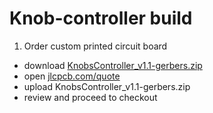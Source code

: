 # Knob-controller build
1. Order custom printed circuit board
  * download [KnobsController_v1.1-gerbers.zip](KnobsController_v1.1-gerbers.zip)
  * open [jlcpcb.com/quote](https://jlcpcb.com/quote)
  * upload KnobsController_v1.1-gerbers.zip
  * review and proceed to checkout
